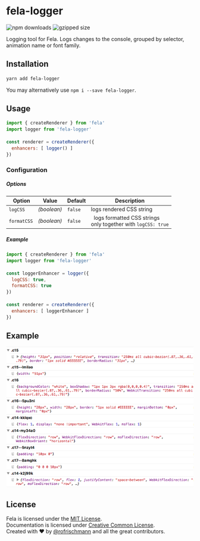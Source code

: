 # fela-logger

<img alt="npm downloads" src="https://img.shields.io/npm/dm/fela-logger.svg"> <img alt="gzipped size" src="https://img.shields.io/badge/gzipped-2.02kb-brightgreen.svg">

Logging tool for Fela. Logs changes to the console, grouped by selector, animation name or font family.

## Installation
```sh
yarn add fela-logger
```
You may alternatively use `npm i --save fela-logger`.

## Usage
```javascript
import { createRenderer } from 'fela'
import logger from 'fela-logger'

const renderer = createRenderer({
  enhancers: [ logger() ]
})
```
### Configuration
##### Options
| Option | Value | Default | Description |
| --- | --- | --- | --- |
| `logCSS` | *(boolean)* | `false` | logs rendered CSS string |
| `formatCSS` | *(boolean)* | `false` |  logs formatted CSS strings<br>only together with `logCSS: true` |

##### Example
```javascript
import { createRenderer } from 'fela'
import logger from 'fela-logger'

const loggerEnhancer = logger({
  logCSS: true,
  formatCSS: true
})

const renderer = createRenderer({
  enhancers: [ loggerEnhancer ]
})
```

## Example
<img src="preview.png">

## License
Fela is licensed under the [MIT License](http://opensource.org/licenses/MIT).<br>
Documentation is licensed under [Creative Common License](http://creativecommons.org/licenses/by/4.0/).<br>
Created with ♥ by [@rofrischmann](http://rofrischmann.de) and all the great contributors.
